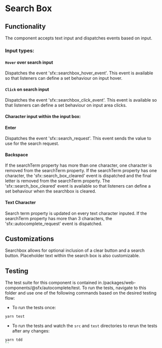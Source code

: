 # Search Box

## Functionality

The component accepts text input and dispatches events based on input.

### Input types:

#### `Hover` over search input

Dispatches the event 'sfx::searchbox_hover_event'. This event is available so that listeners can define a set behaviour on input hover.

#### `Click` on search input

Dispatches the event 'sfx::searchbox_click_event'. This event is available so that listeners can define a set behaviour on input area clicks.

#### Character input within the input box:

#### Enter

Dispatches the event 'sfx::search_request'. This event sends the value to use for the search request.

#### Backspace

If the searchTerm property has more than one character, one character is removed from the searchTerm property.
If the searchTerm property has one character, the 'sfx::search_box_cleared' event is dispatched and the final letter is removed from the searchTerm property. The 'sfx::search_box_cleared' event is available so that listeners can define a set behaviour when the searchbox is cleared.

#### Text Character

Search term property is updated on every text character inputed.
If the searchTerm property has more than 3 characters, the 'sfx::autocomplete_request' event is dispatched.

## Customizations

Searchbox allows for optional inclusion of a clear button and a search button. Placeholder text within the search box is also customizable.

## Testing

The test suite for this component is contained in /packages/web-components/@sfx/autocomplete/test.
To run the tests, navigate to this folder and use one of the following commands based on the desired testing flow:

- To run the tests once:

```sh
yarn test
```

- To run the tests and watch the `src` and `test` directories to rerun the tests after any changes:

```sh
yarn tdd
``
```
